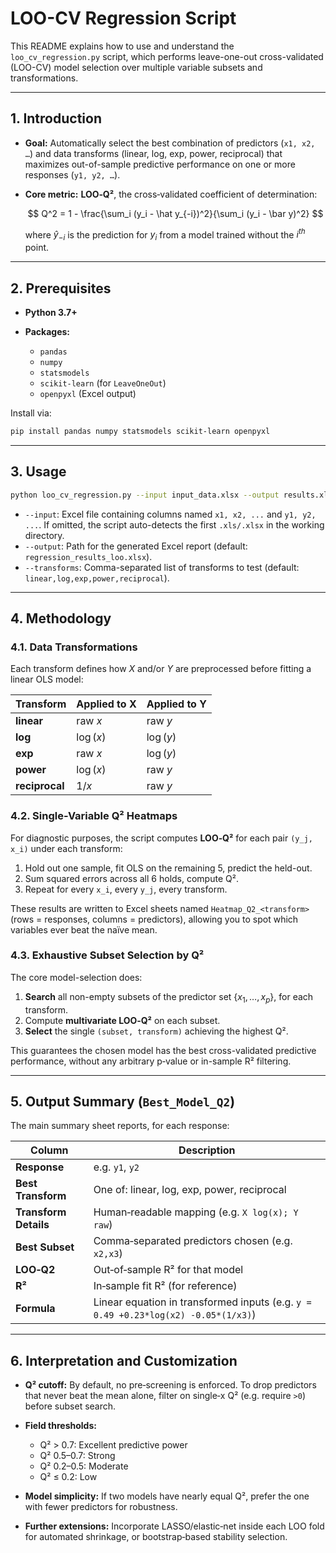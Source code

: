 # LOO-CV Regression Script

This README explains how to use and understand the `loo_cv_regression.py` script, which performs leave-one-out cross-validated (LOO-CV) model selection over multiple variable subsets and transformations.

---

## 1. Introduction

* **Goal:** Automatically select the best combination of predictors (`x1, x2, …`) and data transforms (linear, log, exp, power, reciprocal) that maximizes out-of-sample predictive performance on one or more responses (`y1, y2, …`).
* **Core metric:** **LOO‑Q²**, the cross‑validated coefficient of determination:

  $$
    Q^2 = 1 - \frac{\sum_i (y_i - \hat y_{-i})^2}{\sum_i (y_i - \bar y)^2}
  $$

  where $\hat y_{-i}$ is the prediction for $y_i$ from a model trained without the $i^{th}$ point.

---

## 2. Prerequisites

* **Python 3.7+**
* **Packages:**

  * `pandas`
  * `numpy`
  * `statsmodels`
  * `scikit-learn` (for `LeaveOneOut`)
  * `openpyxl` (Excel output)

Install via:

```bash
pip install pandas numpy statsmodels scikit-learn openpyxl
```

---

## 3. Usage

```bash
python loo_cv_regression.py --input input_data.xlsx --output results.xlsx [--transforms linear,log,...]
```

* `--input`: Excel file containing columns named `x1, x2, ...` and `y1, y2, ...`. If omitted, the script auto-detects the first `.xls/.xlsx` in the working directory.
* `--output`: Path for the generated Excel report (default: `regression_results_loo.xlsx`).
* `--transforms`: Comma-separated list of transforms to test (default: `linear,log,exp,power,reciprocal`).

---

## 4. Methodology

### 4.1. Data Transformations

Each transform defines how $X$ and/or $Y$ are preprocessed before fitting a linear OLS model:

| Transform      | Applied to X | Applied to Y |
| -------------- | ------------ | ------------ |
| **linear**     | raw $x$      | raw $y$      |
| **log**        | $\log(x)$    | $\log(y)$    |
| **exp**        | raw $x$      | $\log(y)$    |
| **power**      | $\log(x)$    | raw $y$      |
| **reciprocal** | $1/x$        | raw $y$      |

### 4.2. Single-Variable Q² Heatmaps

For diagnostic purposes, the script computes **LOO‑Q²** for each pair `(y_j, x_i)` under each transform:

1. Hold out one sample, fit OLS on the remaining 5, predict the held-out.
2. Sum squared errors across all 6 holds, compute Q².
3. Repeat for every `x_i`, every `y_j`, every transform.

These results are written to Excel sheets named `Heatmap_Q2_<transform>` (rows = responses, columns = predictors), allowing you to spot which variables ever beat the naïve mean.

### 4.3. Exhaustive Subset Selection by Q²

The core model-selection does:

1. **Search** all non-empty subsets of the predictor set $\{x_1,\dots,x_p\}$, for each transform.
2. Compute **multivariate LOO‑Q²** on each subset.
3. **Select** the single `(subset, transform)` achieving the highest Q².

This guarantees the chosen model has the best cross-validated predictive performance, without any arbitrary p‑value or in-sample R² filtering.

---

## 5. Output Summary (`Best_Model_Q2`)

The main summary sheet reports, for each response:

| Column                | Description                                                                        |
| --------------------- | ---------------------------------------------------------------------------------- |
| **Response**          | e.g. `y1`, `y2`                                                                    |
| **Best Transform**    | One of: linear, log, exp, power, reciprocal                                        |
| **Transform Details** | Human‑readable mapping (e.g. `X log(x); Y raw`)                                    |
| **Best Subset**       | Comma‑separated predictors chosen (e.g. `x2,x3`)                                   |
| **LOO‑Q2**            | Out‑of‑sample R² for that model                                                    |
| **R²**                | In‑sample fit R² (for reference)                                                   |
| **Formula**           | Linear equation in transformed inputs (e.g. `y = 0.49 +0.23*log(x2) -0.05*(1/x3)`) |

---

## 6. Interpretation and Customization

* **Q² cutoff:**  By default, no pre‑screening is enforced. To drop predictors that never beat the mean alone, filter on single‑x Q² (e.g. require `>0`) before subset search.
* **Field thresholds:**

  * Q² > 0.7: Excellent predictive power
  * Q² 0.5–0.7: Strong
  * Q² 0.2–0.5: Moderate
  * Q² ≤ 0.2: Low
* **Model simplicity:** If two models have nearly equal Q², prefer the one with fewer predictors for robustness.
* **Further extensions:** Incorporate LASSO/elastic‑net inside each LOO fold for automated shrinkage, or bootstrap‑based stability selection.
